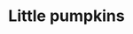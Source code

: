 ---
layout: item
raw_url: https://prdwebappstorage.blob.core.windows.net/kansaspattons/images/gallery-2009-10-28/photo00422.jpg
thumb_url: https://prdwebappstorage.blob.core.windows.net/kansaspattons/images/gallery-2009-10-28/thumb_photo00422.jpg
post: blog/2009-10-28-cpls-kindergarten-trip.md
index: 2
title: Little pumpkins
---